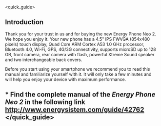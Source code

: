 <quick_guide>

## Introduction
Thank you for your trust in us and for buying the new Energy Phone Neo 2. We hope you enjoy it.
Your new phone has a 4.5" IPS FWVGA (854x480 pixels) touch display, Quad Core ARM Cortex A53 1.0 GHz processor, Bluetooth 4.0, Wi-Fi, GPS, 4G/3G connectivity, supports microSD up to 128 GB, front camera, rear camera with flash, powerful Xtreme Sound speaker and two interchangeable back covers.

Before you start using your smartphone we recommend you to read this manual and familiarize yourself with it. It will only take a few minutes and will help you enjoy your device with maximum performance.

## <unique> * Find the complete manual of the *Energy Phone Neo 2* in the following link  http://www.energysistem.com/guide/42762 </unique> </quick_guide>


